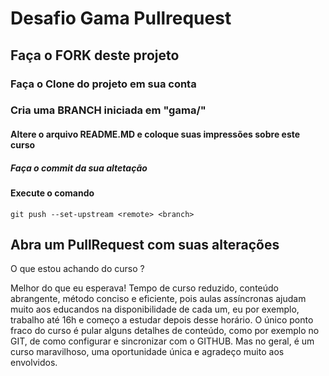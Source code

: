 # Desafio Gama Pullrequest

## Faça o FORK deste projeto

### Faça o Clone do projeto em sua conta

### Cria uma BRANCH iniciada em "gama/"

#### Altere o arquivo README.MD e coloque suas impressões sobre este curso

##### Faça o commit da sua altetação

#### Execute o comando

`git push --set-upstream <remote> <branch>`

## Abra um PullRequest com suas alterações

O que estou achando do curso ?

Melhor do que eu esperava! Tempo de curso reduzido, conteúdo abrangente, método conciso e eficiente, pois aulas assíncronas ajudam muito aos educandos na disponibilidade de cada um, eu por exemplo, trabalho até 16h e começo a estudar depois desse horário. O único ponto fraco do curso é pular alguns detalhes de conteúdo, como por exemplo no GIT, de como configurar e sincronizar com o GITHUB. Mas no geral, é um curso maravilhoso, uma oportunidade única e agradeço muito aos envolvidos.
